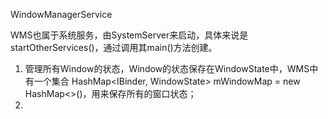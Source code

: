 WindowManagerService

WMS也属于系统服务，由SystemServer来启动，具体来说是 startOtherServices()，通过调用其main()方法创建。

1. 管理所有Window的状态，Window的状态保存在WindowState中，WMS中有一个集合 HashMap<IBinder, WindowState> mWindowMap = new HashMap<>()，用来保存所有的窗口状态；
2. 